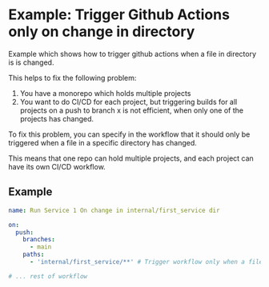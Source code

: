 # Example: Trigger Github Actions only on change in directory

Example which shows how to trigger github actions when a file in directory is is changed. 

This helps to fix the following problem: 

1. You have a monorepo which holds multiple projects
2. You want to do CI/CD for each project, but triggering builds for all projects on a push to branch x is not efficient, when only one of the projects has changed.

To fix this problem, you can specify in the workflow that it should only be triggered when a file in a specific directory has changed.

This means that one repo can hold multiple projects, and each project can have its own CI/CD workflow.

## Example

```yml
name: Run Service 1 On change in internal/first_service dir

on: 
  push:
    branches:
      - main  
    paths:
      - 'internal/first_service/**' # Trigger workflow only when a file in this directory has changed

# ... rest of workflow
```

